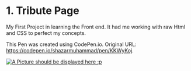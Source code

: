 # 1. Tribute Page

My First Project in learning the Front end.
It had me working with raw Html and CSS to perfect my concepts. 

This Pen was created using CodePen.io. Original URL: https://codepen.io/shazarmuhammad/pen/KKWyKoj.

<a href="https://ibb.co/44PmYhP"><img src="https://i.ibb.co/SVRsdFR/1.png" alt="A Picture should be displayed here :p" border="0" ></a>

